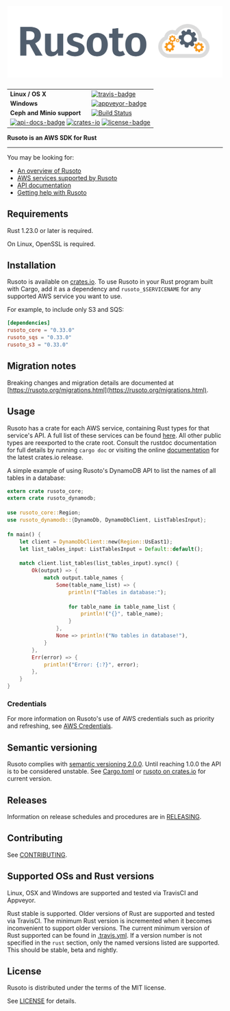 # ![Rusoto](./assets/logo-wide.png)

<table>
    <tr>
        <td><strong>Linux / OS X</strong></td>
        <td><a href="https://travis-ci.org/rusoto/rusoto" title="Travis Build Status"><img src="https://travis-ci.org/rusoto/rusoto.svg?branch=master" alt="travis-badge"></img></a></td>
    </tr>
    <tr>
        <td><strong>Windows</strong></td>
        <td><a href="https://ci.appveyor.com/project/matthewkmayer/rusoto/branch/master" title="Appveyor Build Status"><img src="https://ci.appveyor.com/api/projects/status/o83ruaeu7xft0ru5/branch/master?svg=true" alt="appveyor-badge"></img></a></td>
    </tr>
    <tr>
        <td><strong>Ceph and Minio support</strong></td>
        <td><a href='https://semaphoreci.com/matthewkmayer/rusoto'> <img src='https://semaphoreci.com/api/v1/matthewkmayer/rusoto/branches/master/badge.svg' alt='Build Status'></a></td>
    </tr>
    <tr>
        <td colspan="2">
            <a href="https://rusoto.github.io/rusoto/" title="API Docs"><img src="https://img.shields.io/badge/API-docs-blue.svg" alt="api-docs-badge"></img></a>
            <a href="https://crates.io/crates/rusoto_core" title="Crates.io"><img src="https://img.shields.io/crates/v/rusoto_core.svg" alt="crates-io"></img></a>
            <a href="#license" title="License: MIT"><img src="https://img.shields.io/badge/license-MIT-blue.svg" alt="license-badge"></img></a>
        </td>
    </tr>
</table>

**Rusoto is an AWS SDK for Rust**

---

You may be looking for:

* [An overview of Rusoto][rusoto-overview]
* [AWS services supported by Rusoto][supported-aws-services]
* [API documentation][api-documentation]
* [Getting help with Rusoto][rusoto-help]

## Requirements

Rust 1.23.0 or later is required.

On Linux, OpenSSL is required.

## Installation

Rusoto is available on [crates.io](https://crates.io/crates/rusoto_core).
To use Rusoto in your Rust program built with Cargo, add it as a dependency and `rusoto_$SERVICENAME` for any supported AWS service you want to use.

For example, to include only S3 and SQS:

``` toml
[dependencies]
rusoto_core = "0.33.0"
rusoto_sqs = "0.33.0"
rusoto_s3 = "0.33.0"
```

## Migration notes

Breaking changes and migration details are documented at [https://rusoto.org/migrations.html](https://rusoto.org/migrations.html).

## Usage

Rusoto has a crate for each AWS service, containing Rust types for that service's API.
A full list of these services can be found [here][supported-aws-services].
All other public types are reexported to the crate root.
Consult the rustdoc documentation for full details by running `cargo doc` or visiting the online [documentation](https://rusoto.github.io/rusoto/rusoto/index.html) for the latest crates.io release.

A simple example of using Rusoto's DynamoDB API to list the names of all tables in a database:

```rust
extern crate rusoto_core;
extern crate rusoto_dynamodb;

use rusoto_core::Region;
use rusoto_dynamodb::{DynamoDb, DynamoDbClient, ListTablesInput};

fn main() {
    let client = DynamoDbClient::new(Region::UsEast1);
    let list_tables_input: ListTablesInput = Default::default();

    match client.list_tables(list_tables_input).sync() {
        Ok(output) => {
            match output.table_names {
                Some(table_name_list) => {
                    println!("Tables in database:");

                    for table_name in table_name_list {
                        println!("{}", table_name);
                    }
                },
                None => println!("No tables in database!"),
            }
        },
        Err(error) => {
            println!("Error: {:?}", error);
        },
    }
}
```

### Credentials

For more information on Rusoto's use of AWS credentials such as priority and refreshing, see [AWS Credentials](AWS-CREDENTIALS.md).

## Semantic versioning

Rusoto complies with [semantic versioning 2.0.0](http://semver.org/).
Until reaching 1.0.0 the API is to be considered unstable.
See [Cargo.toml](Cargo.toml) or [rusoto on crates.io](https://crates.io/crates/rusoto_core) for current version.

## Releases

Information on release schedules and procedures are in [RELEASING](RELEASING.md).

## Contributing

See [CONTRIBUTING](CONTRIBUTING.md).

## Supported OSs and Rust versions

Linux, OSX and Windows are supported and tested via TravisCI and Appveyor.

Rust stable is supported.  Older versions of Rust are supported and tested via TravisCI.  The minimum Rust version is
incremented when it becomes inconvenient to support older versions.  The current minimum version of Rust supported can
be found in [.travis.yml](.travis.yml).  If a version number is not specified in the `rust` section, only the named versions
listed are supported.  This should be stable, beta and nightly.

## License

Rusoto is distributed under the terms of the MIT license.

See [LICENSE][license] for details.

[api-documentation]: https://rusoto.github.io/rusoto/rusoto/ "API documentation"
[license]: https://github.com/rusoto/rusoto/blob/master/LICENSE "MIT License"
[rusoto-help]: https://www.rusoto.org/help.html "Getting help with Rusoto"
[rusoto-overview]: https://www.rusoto.org/ "Rusoto overview"
[supported-aws-services]: https://www.rusoto.org/supported-aws-services.html "List of AWS services supported by Rusoto"
